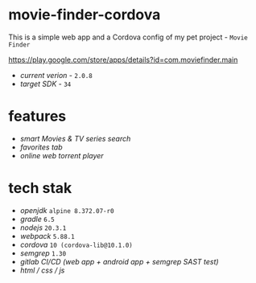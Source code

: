 # movie-finder-cordova

This is a simple web app and a Cordova config of my pet project - `Movie Finder`

https://play.google.com/store/apps/details?id=com.moviefinder.main

- *current verion* - `2.0.8`
- *target SDK* - `34`

# features

- *smart Movies & TV series search*
- *favorites tab*
- *online web torrent player*

# tech stak

- *openjdk* `alpine 8.372.07-r0`
- *gradle* `6.5`
- *nodejs* `20.3.1`
- *webpack* `5.88.1`
- *cordova* `10 (cordova-lib@10.1.0)`
- *semgrep* `1.30`
- *gitlab CI/CD (web app + android app + semgrep SAST test)*
- *html / css / js*
